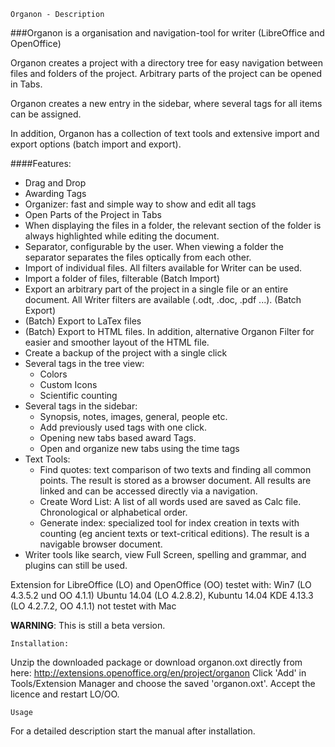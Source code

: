 	Organon - Description

###Organon is a organisation and navigation-tool for writer (LibreOffice and OpenOffice)

Organon creates a project with a directory tree for easy navigation between files and folders of the project. Arbitrary parts of the project can be opened in Tabs.

Organon creates a new entry in the sidebar, where several tags for all items can be assigned. 

In addition, Organon has a collection of text tools and extensive import and export options (batch import and export).

####Features:
* Drag and Drop
* Awarding Tags
* Organizer: fast and simple way to show and edit all tags
* Open Parts of the Project in Tabs
* When displaying the files in a folder, the relevant section of the folder is always highlighted while editing the document.
* Separator, configurable by the user. When viewing a folder the separator separates the files optically from each other.
* Import of individual files. All filters available for Writer can be used.
* Import a folder of files, filterable (Batch Import)
* Export an arbitrary part of the project in a single file or an entire document. All Writer filters are available (.odt, .doc, .pdf ...). (Batch Export)
* (Batch) Export to LaTex files
* (Batch) Export to HTML files. In addition, alternative Organon Filter for easier and smoother layout of the HTML file.
* Create a backup of the project with a single click 
* Several tags in the tree view:
  * Colors
  * Custom Icons
  * Scientific counting
* Several tags in the sidebar:
  * Synopsis, notes, images, general, people etc.
  * Add previously used tags with one click.
  * Opening new tabs based award Tags.
  * Open and organize new tabs using the time tags
* Text Tools:
  * Find quotes: text comparison of two texts and finding all common points. The result is stored as a browser document. All results are linked and can be accessed directly via a navigation.
  * Create Word List: A list of all words used are saved as Calc file. Chronological or alphabetical order.
  * Generate index: specialized tool for index creation in texts with counting (eg ancient texts or text-critical editions). The result is a navigable browser document.
* Writer tools like search, view Full Screen, spelling and grammar, and plugins can still be used.


Extension for LibreOffice (LO) and OpenOffice (OO)
testet with: 
	Win7 (LO 4.3.5.2 und OO 4.1.1) 
	Ubuntu 14.04 (LO 4.2.8.2), 
	Kubuntu 14.04 KDE 4.13.3 (LO 4.2.7.2, OO 4.1.1)
	not testet with Mac

**WARNING**:         This is still a beta version.

	Installation:
Unzip the downloaded package or download organon.oxt directly from here:
http://extensions.openoffice.org/en/project/organon
Click 'Add' in Tools/Extension Manager and choose the saved 'organon.oxt'. Accept the licence and restart LO/OO.

	Usage
For a detailed description start the manual after installation.






	




